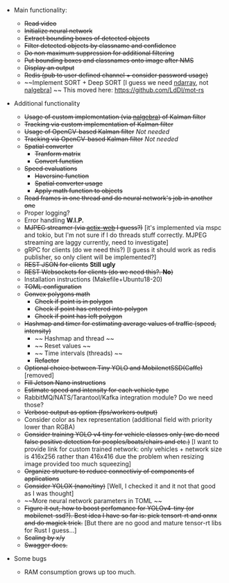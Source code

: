 * Main functionality:
    * ~~Read video~~
    * ~~Initialize neural network~~
    * ~~Extract bounding boxes of detected objects~~
    * ~~Filter detected objects by classname and confidence~~
    * ~~Do non maximum suppression for additional filtering~~
    * ~~Put bounding boxes and classnames onto image after NMS~~
    * ~~Display an output~~
    * ~~Redis (pub to user defined channel + consider password usage)~~
    * ~~Implement SORT + Deep SORT [I guess we need [ndarray](https://github.com/rust-ndarray/ndarray), not [nalgebra](https://github.com/dimforge/nalgebra)] ~~ This moved here: https://github.com/LdDl/mot-rs
  
* Additional functionality
    * ~~Usage of custom implementation (via [nalgebra](https://github.com/dimforge/nalgebra)) of Kalman filter~~
    * ~~Tracking via custom implementation of Kalman filter~~
    * ~~Usage of OpenCV-based Kalman filter~~ *Not needed*
    * ~~Tracking via OpenCV-based Kalman filter~~ *Not needed*
    * ~~Spatial converter~~
        * ~~Tranform matrix~~
        * ~~Convert function~~
    * ~~Speed evaluations~~
        * ~~Haversine function~~
        * ~~Spatial converter usage~~
        * ~~Apply math function to objects~~
    * ~~Read frames in one thread and do neural network's job in another one~~
    * Proper logging?
    * Error handling __W.I.P.__
    * ~~MJPEG streamer (via [actix-web](https://github.com/actix/actix-web#actix-web) I guess?)~~ [it's implemented via mspc and tokio, but I'm not sure if I do threads stuff correctly. MJPEG streaming are laggy currently, need to investigate]
    * gRPC for clients (do we need this?) [I guess it should work as redis publisher, so only client will be implemented?]
    * ~~REST JSON for clients~~ __Still ugly__ 
    * ~~REST Websockets for clients (do we need this?. __No__)~~
    * Installation instructions (Makefile+Ubuntu18-20)
    * ~~TOML configuration~~
    * ~~Convex polygons math~~
        * ~~Check if point is in polygon~~
        * ~~Check if point has entered into polygon~~
        * ~~Check if point has left polygon~~
    * ~~Hashmap and timer for estimating average values of traffic (speed, intensity)~~
        * ~~ Hashmap and thread ~~
        * ~~ Reset values ~~
        * ~~ Time intervals (threads) ~~
        * ~~Refactor~~
    * ~~Optional choice between Tiny YOLO and MobilenetSSD(Caffe)~~[removed]
    * ~~Fill Jetson Nano instructions~~
    * ~~Estimate speed and intensity for each vehicle type~~
    * RabbitMQ/NATS/Tarantool/Kafka integration module? Do we need those?
    * ~~Verbose output as option (fps/workers output)~~
    * Consider color as hex representation (additional field with priority lower than RGBA)
    * ~~Consider training YOLO v4 tiny for vehicle classes only (we do need false positive detection for peoples/boats/chairs and etc.)~~ [I want to provide link for custom trained network: only vehicles + network size is 416x256 rather than 416x416 due the problem when resizing image provided too much squeezing]
    * ~~Organize structure to reduce connectiviy of components of applications~~
    * ~~Consider YOLOX (nano/tiny)~~ [Well, I checked it and it not that good as I was thought]
    * ~~More neural network parameters in TOML ~~
    * ~~Figure it out, how to boost perfomance for YOLOv4-tiny (or mobilenet-ssd?). Best idea I have so far is: pick tensort-rt and onnx and do magick trick.~~ [But there are no good and mature tensor-rt libs for Rust I guess...]
    * ~~Scaling by x/y~~
    * ~~Swagger docs.~~
    

* Some bugs
    * RAM consumption grows up too much.
